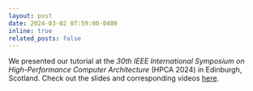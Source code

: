 ```yaml
---
layout: post
date: 2024-03-02 07:59:00-0400
inline: true
related_posts: false
---
```


We presented our tutorial at the _30th IEEE International Symposium on High-Performance Computer Architecture_ (HPCA 2024) in Edinburgh, Scotland.
Check out the slides and corresponding videos [here](https://actlab-genesys.github.io/tutorials/hpca_2024).

